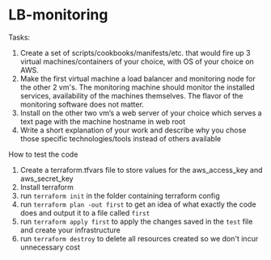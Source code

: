 # LB-monitoring
Tasks:
1. Create a set of scripts/cookbooks/manifests/etc. that would fire up 3 virtual machines/containers of
your choice, with OS of your choice on AWS.
2. Make the first virtual machine a load balancer and monitoring node for the other 2 vm's. The
monitoring machine should monitor the installed services, availability of the machines themselves. The
flavor of the monitoring software does not matter.
3. Install on the other two vm’s a web server of your choice which serves a text page with the machine
hostname in web root
4. Write a short explanation of your work and describe why you chose those specific technologies/tools
instead of others available

How to test the code
1. Create a terraform.tfvars file to store values for the aws_access_key and aws_secret_key
2. Install terraform
3. run `terraform init` in the folder containing terraform config
4. run `terraform plan -out first` to get an idea of what exactly the code does and output it to a file called `first`
5. run `terraform apply first` to apply the changes saved in the `test` file and create your infrastructure
6. run `terraform destroy` to delete all resources created so we don't incur unnecessary cost
